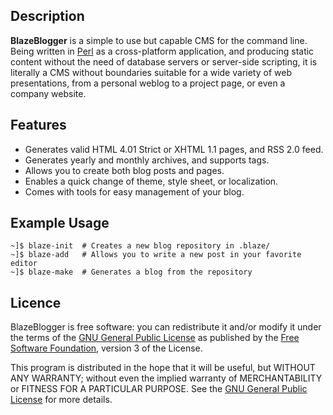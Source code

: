 ## Description ##

**BlazeBlogger** is a simple to use but capable CMS for the command line. Being written in [Perl](http://www.perl.org) as a cross-platform application, and producing static content without the need of database servers or server-side scripting, it is literally a CMS without boundaries suitable for a wide variety of web presentations, from a personal weblog to a project page, or even a company website.

## Features ##

  * Generates valid HTML 4.01 Strict or XHTML 1.1 pages, and RSS 2.0 feed.
  * Generates yearly and monthly archives, and supports tags.
  * Allows you to create both blog posts and pages.
  * Enables a quick change of theme, style sheet, or localization.
  * Comes with tools for easy management of your blog.

## Example Usage ##

```
~]$ blaze-init  # Creates a new blog repository in .blaze/
~]$ blaze-add   # Allows you to write a new post in your favorite editor
~]$ blaze-make  # Generates a blog from the repository
```

## Licence ##

BlazeBlogger is free software: you can redistribute it and/or modify it under the terms of the [GNU General Public License](http://www.gnu.org/licenses/gpl.html) as published by the [Free Software Foundation](http://www.fsf.org/), version 3 of the License.

This program is distributed in the hope that it will be useful, but WITHOUT ANY WARRANTY; without even the implied warranty of MERCHANTABILITY or FITNESS FOR A PARTICULAR PURPOSE. See the [GNU General Public License](http://www.gnu.org/licenses/gpl.html) for more details.